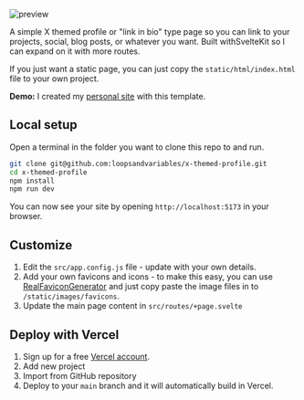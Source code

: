 ![preview](https://raw.githubusercontent.com/loopsandvariables/x-themed-profile/refs/heads/main/static/images/desktop-mobile-mockup.png)

A simple X themed profile or "link in bio" type page so you can link to your projects, social, blog posts, or whatever you want. Built withSvelteKit so I can expand on it with more routes.

If you just want a static page, you can just copy the `static/html/index.html` file to your own project.

**Demo:** I created my [personal site](https://loopsandvariables.com) with this template.

## Local setup

Open a terminal in the folder you want to clone this repo to and run.

```bash
git clone git@github.com:loopsandvariables/x-themed-profile.git
cd x-themed-profile
npm install
npm run dev
```

You can now see your site by opening `http://localhost:5173` in your browser.

## Customize

1. Edit the `src/app.config.js` file - update with your own details.
2. Add your own favicons and icons - to make this easy, you can use [RealFaviconGenerator](https://realfavicongenerator.net/) and just copy paste the image files in to `/static/images/favicons`.
3. Update the main page content in `src/routes/+page.svelte`

## Deploy with Vercel

1. Sign up for a free [Vercel account](https://vercel.com/signup).
2. Add new project
3. Import from GitHub repository
4. Deploy to your `main` branch and it will automatically build in Vercel.
